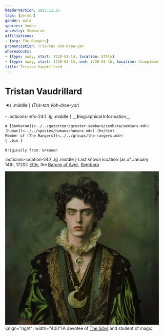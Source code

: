 ```yaml
---
headerVersion: 2023.11.25
tags: [person]
gender: male
species: human
ancestry: Sembaran
affiliations:
- {org: The Rangers}
pronunciation: Tris-tan Voh-dree-yar
whereabouts:
- {type: away, start: 1720-01-14, location: Eftly}
- {type: away, start: 1720-01-15, end: 1720-01-16, location: Champimont}
title: Tristan Vaudrillard
---
```

# Tristan Vaudrillard
:speaker:{ .middle } *(Tris-tan Voh-dree-yar)*  
<div class="grid cards ext-narrow-margin ext-one-column" markdown>
- :octicons-info-24:{ .lg .middle } __Biographical Information__

    A [Sembaran](<../../gazetteer/greater-sembara/sembara/sembara.md>) [human](<../../species/humans/humans.md>) (he/him)  
    Member of [The Rangers](<../../groups/the-rangers.md>)  
    { .bio }

    Originally from: Unknown
</div>

:octicons-location-24:{ .lg .middle } Last known location (as of January 14th, 1720): [Eftly](<../../gazetteer/greater-sembara/sembara/barony-of-aveil/eftly.md>), the [Barony of Aveil](<../../gazetteer/greater-sembara/sembara/barony-of-aveil/barony-of-aveil.md>), [Sembara](<../../gazetteer/greater-sembara/sembara/sembara.md>)


![Tristan Vaudrillard](../../assets/tristan-vaudrillard.png){align="right"; width="400"}A devotee of [The Sibyl](<../../cosmology/gods/incorporeal-gods/mos-numena/the-sibyl.md>) and student of magic.

